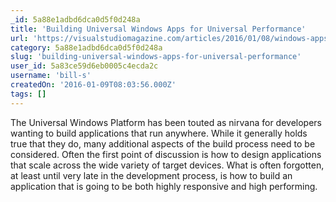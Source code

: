 ```yaml
---
_id: 5a88e1adbd6dca0d5f0d248a
title: 'Building Universal Windows Apps for Universal Performance'
url: 'https://visualstudiomagazine.com/articles/2016/01/08/windows-apps-uwp-performance.aspx'
category: 5a88e1adbd6dca0d5f0d248a
slug: 'building-universal-windows-apps-for-universal-performance'
user_id: 5a83ce59d6eb0005c4ecda2c
username: 'bill-s'
createdOn: '2016-01-09T08:03:56.000Z'
tags: []
---
```


The Universal Windows Platform has been touted as nirvana for developers wanting to build applications that run anywhere. While it generally holds true that they do, many additional aspects of the build process need to be considered. Often the first point of discussion is how to design applications that scale across the wide variety of target devices. What is often forgotten, at least until very late in the development process, is how to build an application that is going to be both highly responsive and high performing.
